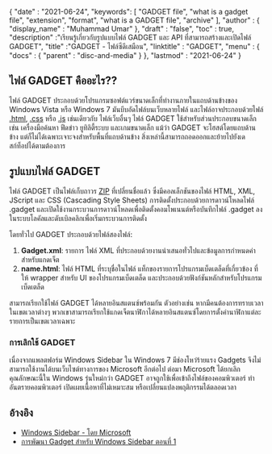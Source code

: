 {
  "date" : "2021-06-24",
  "keywords": [ "GADGET file", "what is a gadget file", "extension", "format", "what is a GADGET file", "archive" ],
  "author" : {
    "display_name" : "Muhammad Umar"
},
  "draft" : "false",
   "toc" : true,
  "description" :"เรียนรู้เกี่ยวกับรูปแบบไฟล์ GADGET และ API ที่สามารถสร้างและเปิดไฟล์ GADGET",
  "title" :"GADGET - ไฟล์ซีดีเสมือน",
  "linktitle" : "GADGET",
  "menu" : {
    "docs" : {
      "parent" : "disc-and-media"
}
},
  "lastmod" : "2021-06-24"
}

## ไฟล์ GADGET คืออะไร??

ไฟล์ GADGET ประกอบด้วยโปรแกรมซอฟต์แวร์ขนาดเล็กที่ทำงานภายในแถบด้านข้างของ Windows Vista หรือ Windows 7 มันบีบอัดไฟล์บนเว็บหลายไฟล์ และไฟล์อาจประกอบด้วยไฟล์ [.html](/th/web/html), [.css](/th/web/css) หรือ [.js](/th/web/js/) เช่นเดียวกับ ไฟล์เว็บอื่นๆ ไฟล์ GADGET ใช้สำหรับส่วนประกอบขนาดเล็ก เช่น เครื่องมือค้นหา ฟีดข่าว ยูทิลิตี้ระบบ และเกมขนาดเล็ก แม้ว่า GADGET จะโฮสต์โดยแถบด้านข้าง แต่ก็ไม่ได้เฉพาะเจาะจงสำหรับพื้นที่แถบด้านข้าง สิ่งเหล่านี้สามารถถอดออกและย้ายไปยังเดสก์ท็อปได้ตามต้องการ

## รูปแบบไฟล์ GADGET

ไฟล์ GADGET เป็นไฟล์เก็บถาวร [ZIP](/th/compression/zip/) ที่เปลี่ยนชื่อแล้ว ซึ่งมีคอลเล็กชันของไฟล์ HTML, XML, JScript และ CSS (Cascading Style Sheets) การติดตั้งประกอบด้วยการดาวน์โหลดไฟล์ .gadget และเปิดใช้งานกระบวนการดาวน์โหลดเพื่อติดตั้งคอมโพเนนต์หรือบันทึกไฟล์ .gadget ลงในระบบโลคัลและดับเบิลคลิกเพื่อเริ่มกระบวนการติดตั้ง

โดยทั่วไป GADGET ประกอบด้วยไฟล์สองไฟล์:

1. **Gadget.xml**: รายการ ไฟล์ XML ที่ประกอบด้วยงานนำเสนอทั่วไปและข้อมูลการกำหนดค่าสำหรับแกดเจ็ต
2. **name.html**: ไฟล์ HTML ที่ระบุชื่อในไฟล์<name> แท็กของรายการโปรแกรมเบ็ดเตล็ดที่เกี่ยวข้อง ที่ให้ wrapper สำหรับ UI ของโปรแกรมเบ็ดเตล็ด และประกอบด้วยฟังก์ชันหลักสำหรับโปรแกรมเบ็ดเตล็ด

สามารถเรียกใช้ไฟล์ GADGET ได้หลายอินสแตนซ์พร้อมกัน ตัวอย่างเช่น หากมีคนต้องการทราบเวลาในเขตเวลาต่างๆ พวกเขาสามารถเรียกใช้แกดเจ็ตนาฬิกาได้หลายอินสแตนซ์โดยการตั้งค่านาฬิกาแต่ละรายการเป็นเขตเวลาเฉพาะ

### การเลิกใช้ GADGET

เนื่องจากแพลตฟอร์ม Windows Sidebar ใน Windows 7 มีช่องโหว่ร้ายแรง Gadgets จึงไม่สามารถใช้งานได้บนเว็บไซต์ทางการของ Microsoft อีกต่อไป ต่อมา Microsoft ได้ยกเลิกคุณลักษณะนี้ใน Windows รุ่นใหม่กว่า GADGET อาจถูกใช้เพื่อเข้าถึงไฟล์ของคอมพิวเตอร์ ทำอันตรายคอมพิวเตอร์ เปิดเผยเนื้อหาที่ไม่เหมาะสม หรือเปลี่ยนแปลงพฤติกรรมได้ตลอดเวลา

## อ้างอิง

* [Windows Sidebar - โดย Microsoft](https://docs.microsoft.com/en-us/previous-versions/windows/desktop/sidebar/-sidebar-entry)
* [การพัฒนา Gadget สำหรับ Windows Sidebar ตอนที่ 1](https://docs.microsoft.com/en-us/previous-versions/windows/desktop/sidebar/-sidebar-overview-gdo)

